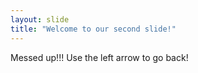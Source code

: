 ```yaml
---
layout: slide
title: "Welcome to our second slide!"
---
```

Messed up!!!
Use the left arrow to go back!
